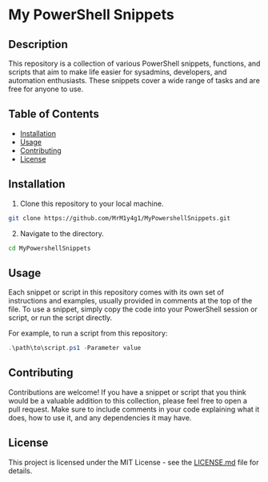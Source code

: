 # My PowerShell Snippets

## Description

This repository is a collection of various PowerShell snippets, functions, and scripts that aim to make life easier for sysadmins, developers, and automation enthusiasts. These snippets cover a wide range of tasks and are free for anyone to use.

## Table of Contents

- [Installation](#installation)
- [Usage](#usage)
- [Contributing](#contributing)
- [License](#license)

## Installation

1. Clone this repository to your local machine.
```bash
git clone https://github.com/MrM1y4g1/MyPowershellSnippets.git
```
2. Navigate to the directory.
```bash
cd MyPowershellSnippets
```

## Usage

Each snippet or script in this repository comes with its own set of instructions and examples, usually provided in comments at the top of the file. To use a snippet, simply copy the code into your PowerShell session or script, or run the script directly.

For example, to run a script from this repository:
```powershell
.\path\to\script.ps1 -Parameter value
```

## Contributing

Contributions are welcome! If you have a snippet or script that you think would be a valuable addition to this collection, please feel free to open a pull request. Make sure to include comments in your code explaining what it does, how to use it, and any dependencies it may have.

## License

This project is licensed under the MIT License - see the [LICENSE.md](LICENSE.md) file for details.
